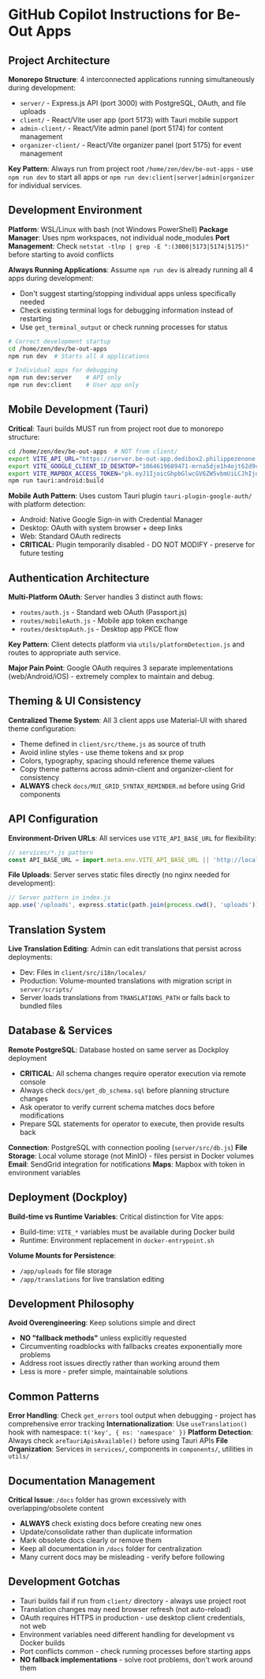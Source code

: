 # GitHub Copilot Instructions for Be-Out Apps

## Project Architecture

**Monorepo Structure**: 4 interconnected applications running simultaneously during development:
- `server/` - Express.js API (port 3000) with PostgreSQL, OAuth, and file uploads
- `client/` - React/Vite user app (port 5173) with Tauri mobile support
- `admin-client/` - React/Vite admin panel (port 5174) for content management
- `organizer-client/` - React/Vite organizer panel (port 5175) for event management

**Key Pattern**: Always run from project root `/home/zen/dev/be-out-apps` - use `npm run dev` to start all apps or `npm run dev:client|server|admin|organizer` for individual services.

## Development Environment

**Platform**: WSL/Linux with bash (not Windows PowerShell)
**Package Manager**: Uses npm workspaces, not individual node_modules
**Port Management**: Check `netstat -tlnp | grep -E ":(3000|5173|5174|5175)"` before starting to avoid conflicts

**Always Running Applications**: Assume `npm run dev` is already running all 4 apps during development:
- Don't suggest starting/stopping individual apps unless specifically needed
- Check existing terminal logs for debugging information instead of restarting
- Use `get_terminal_output` or check running processes for status

```bash
# Correct development startup
cd /home/zen/dev/be-out-apps
npm run dev  # Starts all 4 applications

# Individual apps for debugging
npm run dev:server    # API only
npm run dev:client    # User app only
```

## Mobile Development (Tauri)

**Critical**: Tauri builds MUST run from project root due to monorepo structure:

```bash
cd /home/zen/dev/be-out-apps  # NOT from client/
export VITE_API_URL="https://server.be-out-app.dedibox2.philippezenone.net"
export VITE_GOOGLE_CLIENT_ID_DESKTOP="1064619689471-mrna5dje1h4ojt62d9ckmqi3e8q07sjc.apps.googleusercontent.com"
export VITE_MAPBOX_ACCESS_TOKEN="pk.eyJ1IjoicGhpbGlwcGV6ZW5vbmUiLCJhIjoiY21jeXQyemdpMHRwazJrc2JkdG9vZzViaCJ9.0h5JWCXgM5nY6hrDtj-vsw"
npm run tauri:android:build
```

**Mobile Auth Pattern**: Uses custom Tauri plugin `tauri-plugin-google-auth/` with platform detection:
- Android: Native Google Sign-in with Credential Manager
- Desktop: OAuth with system browser + deep links
- Web: Standard OAuth redirects
- **CRITICAL**: Plugin temporarily disabled - DO NOT MODIFY - preserve for future testing

## Authentication Architecture

**Multi-Platform OAuth**: Server handles 3 distinct auth flows:
- `routes/auth.js` - Standard web OAuth (Passport.js)
- `routes/mobileAuth.js` - Mobile app token exchange
- `routes/desktopAuth.js` - Desktop app PKCE flow

**Key Pattern**: Client detects platform via `utils/platformDetection.js` and routes to appropriate auth service.

**Major Pain Point**: Google OAuth requires 3 separate implementations (web/Android/iOS) - extremely complex to maintain and debug.

## Theming & UI Consistency

**Centralized Theme System**: All 3 client apps use Material-UI with shared theme configuration:
- Theme defined in `client/src/theme.js` as source of truth
- Avoid inline styles - use theme tokens and sx prop
- Colors, typography, spacing should reference theme values
- Copy theme patterns across admin-client and organizer-client for consistency
- **ALWAYS** check `docs/MUI_GRID_SYNTAX_REMINDER.md` before using Grid components

## API Configuration

**Environment-Driven URLs**: All services use `VITE_API_BASE_URL` for flexibility:
```javascript
// services/*.js pattern
const API_BASE_URL = import.meta.env.VITE_API_BASE_URL || 'http://localhost:3000/api';
```

**File Uploads**: Server serves static files directly (no nginx needed for development):
```javascript
// Server pattern in index.js
app.use('/uploads', express.static(path.join(process.cwd(), 'uploads')));
```

## Translation System

**Live Translation Editing**: Admin can edit translations that persist across deployments:
- Dev: Files in `client/src/i18n/locales/`
- Production: Volume-mounted translations with migration script in `server/scripts/`
- Server loads translations from `TRANSLATIONS_PATH` or falls back to bundled files

## Database & Services

**Remote PostgreSQL**: Database hosted on same server as Dockploy deployment
- **CRITICAL**: All schema changes require operator execution via remote console
- Always check `docs/get_db_schema.sql` before planning structure changes
- Ask operator to verify current schema matches docs before modifications
- Prepare SQL statements for operator to execute, then provide results back

**Connection**: PostgreSQL with connection pooling (`server/src/db.js`)
**File Storage**: Local volume storage (not MinIO) - files persist in Docker volumes
**Email**: SendGrid integration for notifications
**Maps**: Mapbox with token in environment variables

## Deployment (Dockploy)

**Build-time vs Runtime Variables**: Critical distinction for Vite apps:
- Build-time: `VITE_*` variables must be available during Docker build
- Runtime: Environment replacement in `docker-entrypoint.sh`

**Volume Mounts for Persistence**:
- `/app/uploads` for file storage
- `/app/translations` for live translation editing

## Development Philosophy

**Avoid Overengineering**: Keep solutions simple and direct
- **NO "fallback methods"** unless explicitly requested
- Circumventing roadblocks with fallbacks creates exponentially more problems
- Address root issues directly rather than working around them
- Less is more - prefer simple, maintainable solutions

## Common Patterns

**Error Handling**: Check `get_errors` tool output when debugging - project has comprehensive error tracking
**Internationalization**: Use `useTranslation()` hook with namespace: `t('key', { ns: 'namespace' })`
**Platform Detection**: Always check `areTauriApisAvailable()` before using Tauri APIs
**File Organization**: Services in `services/`, components in `components/`, utilities in `utils/`

## Documentation Management

**Critical Issue**: `/docs` folder has grown excessively with overlapping/obsolete content
- **ALWAYS** check existing docs before creating new ones
- Update/consolidate rather than duplicate information
- Mark obsolete docs clearly or remove them
- Keep all documentation in `/docs` folder for centralization
- Many current docs may be misleading - verify before following

## Development Gotchas

- Tauri builds fail if run from `client/` directory - always use project root
- Translation changes may need browser refresh (not auto-reload)
- OAuth requires HTTPS in production - use desktop client credentials, not web
- Environment variables need different handling for development vs Docker builds
- Port conflicts common - check running processes before starting apps
- **NO fallback implementations** - solve root problems, don't work around them
